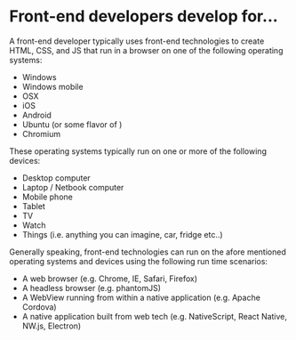 # Front-end developers develop for...

A front-end developer typically uses front-end technologies to create HTML, CSS, and JS that run in a browser on one of the following operating systems:

* Windows
* Windows mobile
* OSX
* iOS
* Android
* Ubuntu (or some flavor of )
* Chromium

These operating systems typically run on one or more of the following devices:

* Desktop computer
* Laptop / Netbook computer
* Mobile phone
* Tablet
* TV
* Watch
* Things (i.e. anything you can imagine, car, fridge etc..)

Generally speaking, front-end technologies can run on the afore mentioned operating systems and devices using the following run time scenarios:

* A web browser (e.g. Chrome, IE, Safari, Firefox)
* A headless browser (e.g. phantomJS)
* A WebView running from within a native application (e.g. Apache Cordova)
* A native application built from web tech (e.g. NativeScript, React Native, NW.js, Electron)


 






